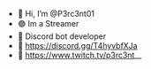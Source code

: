 - 👋 Hi, I’m @P3rc3nt01
- 🟣 Im a Streamer
- 🔵 Discord bot developer
- 🔗 https://discord.gg/T4hyvbfXJa
- 🔗 https://www.twitch.tv/p3rc3nt__
